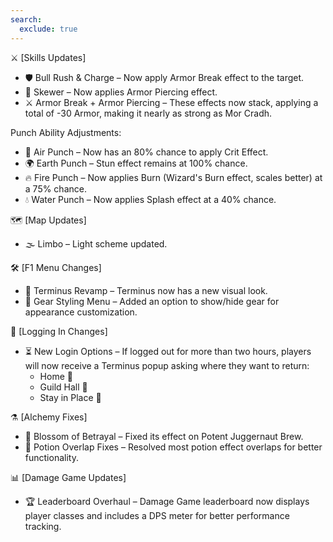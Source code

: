 ```yaml
---
search:
  exclude: true
---
```


⚔️ [Skills Updates]

- 🛡️ Bull Rush & Charge – Now apply Armor Break effect to the target.
- 🔪 Skewer – Now applies Armor Piercing effect.
- ⚔️ Armor Break + Armor Piercing – These effects now stack, applying a total of -30 Armor, making it nearly as strong as Mor Cradh.

Punch Ability Adjustments:

- 💨 Air Punch – Now has an 80% chance to apply Crit Effect.
- 🌍 Earth Punch – Stun effect remains at 100% chance.
- 🔥 Fire Punch – Now applies Burn (Wizard's Burn effect, scales better) at a 75% chance.
- 💧 Water Punch – Now applies Splash effect at a 40% chance.

🗺️ [Map Updates]

- 🌫️ Limbo – Light scheme updated.

🛠️ [F1 Menu Changes]

- 🎨 Terminus Revamp – Terminus now has a new visual look.
- 👕 Gear Styling Menu – Added an option to show/hide gear for appearance customization.

🔑 [Logging In Changes]

- ⏳ New Login Options – If logged out for more than two hours, players will now receive a Terminus popup asking where they want to return:
    - Home 🏡
    - Guild Hall 🏰
    - Stay in Place 🚶

⚗️ [Alchemy Fixes]

- 🌸 Blossom of Betrayal – Fixed its effect on Potent Juggernaut Brew.
- 🧪 Potion Overlap Fixes – Resolved most potion effect overlaps for better functionality.

📊 [Damage Game Updates]

- 🏆 Leaderboard Overhaul – Damage Game leaderboard now displays player classes and includes a DPS meter for better performance tracking.
